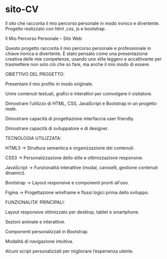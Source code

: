 # sito-CV
Il sito che racconta il mio percorso personale in modo ironico e divertente. Progetto realizzato con html ,css, js e bootstrap. <br/>

Il Mio Percorso Personale – Sito Web

Questo progetto racconta il mio percorso personale e professionale in chiave ironica e divertente.
È stato pensato come una presentazione creativa delle mie competenze, usando uno stile leggero e accattivante per trasmettere non solo ciò che so fare, ma anche il mio modo di essere.


OBIETTIVO DEL PROGETTO:

Presentare il mio profilo in modo originale.

Unire contenuti testuali, grafici e interattivi per coinvolgere il visitatore.

Dimostrare l’utilizzo di HTML, CSS, JavaScript e Bootstrap in un progetto reale.

Dimostrare capacità di progettazione interfaccia user friendly.

Dimostrare capacità di sviluppatore e di designer. <br>


TECNOLOGIA UTILIZZATA:

HTML5 → Struttura semantica e organizzazione dei contenuti.

CSS3 → Personalizzazione dello stile e ottimizzazione responsive.

JavaScript → Funzionalità interattive (modal, caroselli, gestione contenuti dinamici).

Bootstrap → Layout responsive e componenti pronti all’uso.

Figma → Progettazione wireframe e flussi logici prima dello sviluppo.


FUNZIONALITA' PRINCIPALI:

Layout responsive ottimizzato per desktop, tablet e smartphone.

Sezioni animate e interattive.

Componenti personalizzati in Bootstrap.

Modalità di navigazione intuitiva.

Alcuni script personalizzati per migliorare l’esperienza utente.
